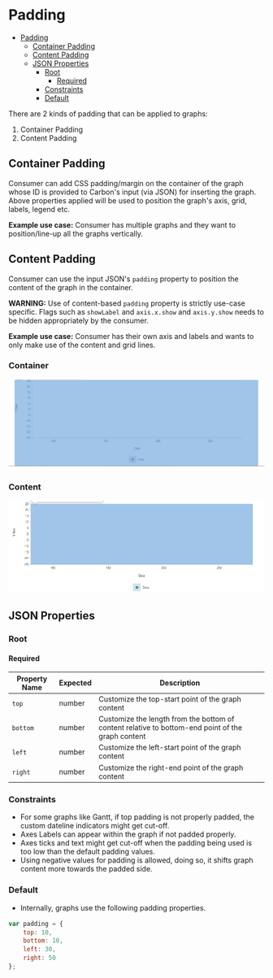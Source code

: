 # Padding

-   [Padding](#padding)
    -   [Container Padding](#container-padding)
    -   [Content Padding](#content-padding)
    -   [JSON Properties](#json-properties)
        -   [Root](#root)
            -   [Required](#required)
        -   [Constraints](#constraints)
        -   [Default](#default)

There are 2 kinds of padding that can be applied to graphs:

1. Container Padding
2. Content Padding

## Container Padding

Consumer can add CSS padding/margin on the container of the graph whose ID is provided to Carbon's input (via JSON) for inserting the graph. Above properties applied will be used to position the graph's axis, grid, labels, legend etc.

**Example use case:** Consumer has multiple graphs and they want to position/line-up all the graphs vertically.

## Content Padding

Consumer can use the input JSON's `padding` property to position the content of the graph in the container.

**WARNING:**
Use of content-based `padding` property is strictly use-case specific. Flags such as `showLabel` and `axis.x.show` and `axis.y.show` needs to be hidden appropriately by the consumer.

**Example use case:** Consumer has their own axis and labels and wants to only make use of the content and grid lines.

### Container

![Alt](../assets/graph-container.png "Container")

### Content

![Alt](../assets/graph-content.png "Content")

## JSON Properties

### Root

#### Required

| Property Name | Expected | Description                                                                                       |
| ------------- | -------- | ------------------------------------------------------------------------------------------------- |
| `top`         | number   | Customize the top-start point of the graph content                                                |
| `bottom`      | number   | Customize the length from the bottom of content relative to bottom-end point of the graph content |
| `left`        | number   | Customize the left-start point of the graph content                                               |
| `right`       | number   | Customize the right-end point of the graph content                                                |

### Constraints

-   For some graphs like Gantt, if top padding is not properly padded, the custom dateline indicators might get cut-off.
-   Axes Labels can appear within the graph if not padded properly.
-   Axes ticks and text might get cut-off when the padding being used is too low than the default padding values.
-   Using negative values for padding is allowed, doing so, it shifts graph content more towards the padded side.

### Default

-   Internally, graphs use the following padding properties.

```javascript
var padding = {
    top: 10,
    bottom: 10,
    left: 30,
    right: 50
};
```
